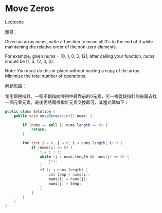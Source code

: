 # Move Zeros

[Leetcode](https://leetcode.com/problems/move-zeroes/)

題意：

Given an array nums, write a function to move all 0's to the end of it while maintaining the relative order of the non-zero elements.

For example, given nums = [0, 1, 0, 3, 12], after calling your function, nums should be [1, 3, 12, 0, 0].

Note:
You must do this in-place without making a copy of the array.
Minimize the total number of operations.


解題思路：

使用兩根指針，一個不斷指向陣列中最靠前的0元素，另一根從該指針的後面去找一個元零元素，最後再將兩根指針元素交換即可，其程式碼如下：

```java
public class Solution {
    public void moveZeroes(int[] nums) {
        
        if (nums == null || nums.length == 0) {
            return;
        }
        
        for (int i = 0, j = 0; i < nums.length; i++) {
            if (nums[i] == 0) {
                j = i + 1;
                while (j < nums.length && nums[j] == 0) {
                    j++;
                }
                if (j < nums.length) {
                    int temp = nums[i];
                    nums[i] = nums[j];
                    nums[j] = temp;
                }
            }
        }
    }
}
```